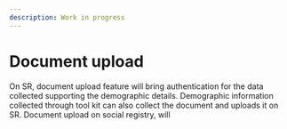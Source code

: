 ```yaml
---
description: Work in progress
---
```


# Document upload

On SR, document upload feature will bring authentication for the data collected supporting the demographic details. Demographic information collected through tool kit can also collect the document and uploads it on SR. Document upload on social registry, will&#x20;
